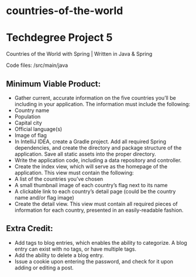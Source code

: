 # countries-of-the-world

# Techdegree Project 5

Countries of the World with Spring | Written in Java & Spring

Code files: /src/main/java

## Minimum Viable Product:
- Gather current, accurate information on the five countries you’ll be including in your application. The information must include the following:
 - Country name
 - Population
 - Capital city
 - Official language(s)
 - Image of flag
- In IntelliJ IDEA, create a Gradle project. Add all required Spring dependencies, and create the directory and package structure of the application. Save all static assets into the proper directory.
- Write the application code, including a data repository and controller.
- Create the index view, which will serve as the homepage of the application. This view must contain the following:
 - A list of the countries you’ve chosen
 - A small thumbnail image of each country’s flag next to its name
 - A clickable link to each country’s detail page (could be the country name and/or flag image)
- Create the detail view. This view must contain all required pieces of information for each country, presented in an easily-readable fashion.


## Extra Credit:
- Add tags to blog entries, which enables the ability to categorize. A blog entry can exist with no tags, or have multiple tags.
- Add the ability to delete a blog entry.
- Issue a cookie upon entering the password, and check for it upon adding or editing a post.
